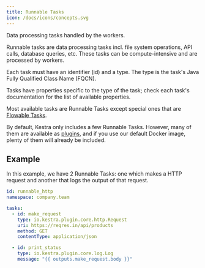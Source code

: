 ```yaml
---
title: Runnable Tasks
icon: /docs/icons/concepts.svg
---
```


Data processing tasks handled by the workers.

Runnable tasks are data processing tasks incl. file system operations, API calls, database queries, etc. These tasks can be compute-intensive and are processed by workers.

Each task must have an identifier (id) and a type. The type is the task's Java Fully Qualified Class Name (FQCN).

Tasks have properties specific to the type of the task; check each task's documentation for the list of available properties.

Most available tasks are Runnable Tasks except special ones that are [Flowable Tasks](00.flowable-tasks.md).

By default, Kestra only includes a few Runnable Tasks. However, many of them are available as [plugins](/plugins), and if you use our default Docker image, plenty of them will already be included.

## Example

In this example, we have 2 Runnable Tasks: one which makes a HTTP request and another that logs the output of that request.

```yaml
id: runnable_http
namespace: company.team

tasks:
  - id: make_request
    type: io.kestra.plugin.core.http.Request
    uri: https://reqres.in/api/products
    method: GET
    contentType: application/json

  - id: print_status
    type: io.kestra.plugin.core.log.Log
    message: "{{ outputs.make_request.body }}"
```
